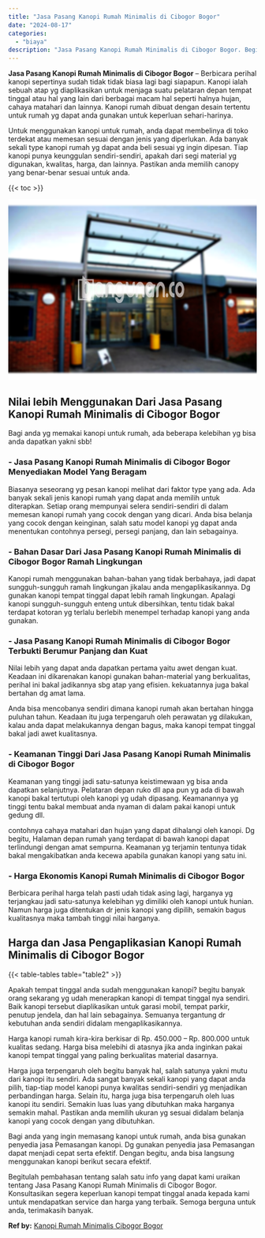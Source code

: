 ```yaml
---
title: "Jasa Pasang Kanopi Rumah Minimalis di Cibogor Bogor"
date: "2024-08-17"
categories: 
  - "biaya"
description: "Jasa Pasang Kanopi Rumah Minimalis di Cibogor Bogor. Begitulah pembahasan tentang salah satu info yang dapat kami uraikan tentang Jasa Pasang Kanopi Rumah Mi..."
---
```


**Jasa Pasang Kanopi Rumah Minimalis di Cibogor Bogor** – Berbicara perihal kanopi sepertinya sudah tidak tidak biasa lagi bagi siapapun. Kanopi ialah sebuah atap yg diaplikasikan untuk menjaga suatu pelataran depan tempat tinggal atau hal yang lain dari berbagai macam hal seperti halnya hujan, cahaya matahari dan lainnya. Kanopi rumah dibuat dengan desain tertentu untuk rumah yg dapat anda gunakan untuk keperluan sehari-harinya.

Untuk menggunakan kanopi untuk rumah, anda dapat membelinya di toko terdekat atau memesan sesuai dengan jenis yang diperlukan. Ada banyak sekali type kanopi rumah yg dapat anda beli sesuai yg ingin dipesan. Tiap kanopi punya keunggulan sendiri-sendiri, apakah dari segi material yg digunakan, kwalitas, harga, dan lainnya. Pastikan anda memilih canopy yang benar-benar sesuai untuk anda.

{{< toc >}}

![Jasa Pasang Kanopi Rumah Minimalis di Cibogor Bogor](/images/harga-kanopi-minimalis-39.png)

## Nilai lebih Menggunakan Dari Jasa Pasang Kanopi Rumah Minimalis di Cibogor Bogor

Bagi anda yg memakai kanopi untuk rumah, ada beberapa kelebihan yg bisa anda dapatkan yakni sbb!

### \- Jasa Pasang Kanopi Rumah Minimalis di Cibogor Bogor Menyediakan Model Yang Beragam

Biasanya seseorang yg pesan kanopi melihat dari faktor type yang ada. Ada banyak sekali jenis kanopi rumah yang dapat anda memilih untuk diterapkan. Setiap orang mempunyai selera sendiri-sendiri di dalam memesan kanopi rumah yang cocok dengan yang dicari. Anda bisa belanja yang cocok dengan keinginan, salah satu model kanopi yg dapat anda menentukan contohnya persegi, persegi panjang, dan lain sebagainya.

### \- Bahan Dasar Dari Jasa Pasang Kanopi Rumah Minimalis di Cibogor Bogor Ramah Lingkungan

Kanopi rumah menggunakan bahan-bahan yang tidak berbahaya, jadi dapat sungguh-sungguh ramah lingkungan jikalau anda mengaplikasikannya. Dg gunakan kanopi tempat tinggal dapat lebih ramah lingkungan. Apalagi kanopi sungguh-sungguh enteng untuk dibersihkan, tentu tidak bakal terdapat kotoran yg terlalu berlebih menempel terhadap kanopi yang anda gunakan.

### \- Jasa Pasang Kanopi Rumah Minimalis di Cibogor Bogor Terbukti Berumur Panjang dan Kuat

Nilai lebih yang dapat anda dapatkan pertama yaitu awet dengan kuat. Keadaan ini dikarenakan kanopi gunakan bahan-material yang berkualitas, perihal ini bakal jadikannya sbg atap yang efisien. kekuatannya juga bakal bertahan dg amat lama.

Anda bisa mencobanya sendiri dimana kanopi rumah akan bertahan hingga puluhan tahun. Keadaan itu juga terpengaruh oleh perawatan yg dilakukan, kalau anda dapat melakukannya dengan bagus, maka kanopi tempat tinggal bakal jadi awet kualitasnya.

### \- Keamanan Tinggi Dari Jasa Pasang Kanopi Rumah Minimalis di Cibogor Bogor

Keamanan yang tinggi jadi satu-satunya keistimewaan yg bisa anda dapatkan selanjutnya. Pelataran depan ruko dll apa pun yg ada di bawah kanopi bakal tertutupi oleh kanopi yg udah dipasang. Keamanannya yg tinggi tentu bakal membuat anda nyaman di dalam pakai kanopi untuk gedung dll.

contohnya cahaya matahari dan hujan yang dapat dihalangi oleh kanopi. Dg begitu, Halaman depan rumah yang terdapat di bawah kanopi dapat terlindungi dengan amat sempurna. Keamanan yg terjamin tentunya tidak bakal mengakibatkan anda kecewa apabila gunakan kanopi yang satu ini.

### \- Harga Ekonomis Kanopi Rumah Minimalis di Cibogor Bogor

Berbicara perihal harga telah pasti udah tidak asing lagi, harganya yg terjangkau jadi satu-satunya kelebihan yg dimiliki oleh kanopi untuk hunian. Namun harga juga ditentukan dr jenis kanopi yang dipilih, semakin bagus kualitasnya maka tambah tinggi nilai harganya.

## Harga dan Jasa Pengaplikasian Kanopi Rumah Minimalis di Cibogor Bogor

{{< table-tables table="table2" >}}

Apakah tempat tinggal anda sudah menggunakan kanopi? begitu banyak orang sekarang yg udah menerapkan kanopi di tempat tinggal nya sendiri. Baik kanopi tersebut diaplikasikan untuk garasi mobil, tempat parkir, penutup jendela, dan hal lain sebagainya. Semuanya tergantung dr kebutuhan anda sendiri didalam mengaplikasikannya.

Harga kanopi rumah kira-kira berkisar di Rp. 450.000 – Rp. 800.000 untuk kualitas sedang. Harga bisa melebihi di atasnya jika anda inginkan pakai kanopi tempat tinggal yang paling berkualitas material dasarnya.

Harga juga terpengaruh oleh begitu banyak hal, salah satunya yakni mutu dari kanopi itu sendiri. Ada sangat banyak sekali kanopi yang dapat anda pilih, tiap-tiap model kanopi punya kwalitas sendiri-sendiri yg menjadikan perbandingan harga. Selain itu, harga juga bisa terpengaruh oleh luas kanopi itu sendiri. Semakin luas luas yang dibutuhkan maka harganya semakin mahal. Pastikan anda memilih ukuran yg sesuai didalam belanja kanopi yang cocok dengan yang dibutuhkan.

Bagi anda yang ingin memasang kanopi untuk rumah, anda bisa gunakan penyedia jasa Pemasangan kanopi. Dg gunakan penyedia jasa Pemasangan dapat menjadi cepat serta efektif. Dengan begitu, anda bisa langsung menggunakan kanopi berikut secara efektif.

Begitulah pembahasan tentang salah satu info yang dapat kami uraikan tentang Jasa Pasang Kanopi Rumah Minimalis di Cibogor Bogor. Konsultasikan segera keperluan kanopi tempat tinggal anada kepada kami untuk mendapatkan service dan harga yang terbaik. Semoga berguna untuk anda, terimakasih banyak.

**Ref by:**  [Kanopi Rumah Minimalis Cibogor Bogor](https://id.wikipedia.org/wiki/Kanopi)
